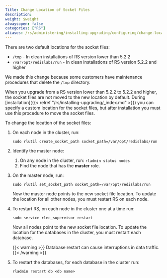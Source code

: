 ```yaml
---
Title: Change Location of Socket Files
description:
weight: $weight
alwaysopen: false
categories: ["RS"]
aliases: /rs/administering/installing-upgrading/configuring/change-location-socket-files/
---
```

There are two default locations for the socket files:

- `/tmp` - In clean installations of RS version lower than 5.2.2
- `/var/opt/redislabs/run` - In clean installations of RS version 5.2.2 and higher

We made this change because some customers have maintenance procedures that delete the
`/tmp` directory.

When you upgrade from a RS version lower than 5.2.2 to 5.2.2 and higher, the socket files
are not moved to the new location by default. During [installation]({{< relref
"/rs/installing-upgrading/_index.md" >}}) you can specify a custom location
for the socket files, but after installation you must use this procedure to move the socket files.

To change the location of the socket files:

1. On each node in the cluster, run:

    ```src
    sudo rlutil create_socket_path socket_path=/var/opt/redislabs/run
    ```

1. Identify the master node:
    1. On any node in the cluster, run: `rladmin status nodes`
    1. Find the node that has the **master** role.
1. On the master node, run:

    ```src
    sudo rlutil set_socket_path socket_path=/var/opt/redislabs/run
    ```

    Now the master node points to the new socket file location.
    To update the location for all other nodes, you must restart RS on each node.

1. To restart RS, on each node in the cluster one at a time run:

    ```src
    sudo service rlec_supervisor restart
    ```

    Now all nodes point to the new socket file location.
    To update the location for the databases in the cluster, you must restart each database.

    {{< warning >}}
Database restart can cause interruptions in data traffic.
    {{< /warning >}}

1. To restart the databases, for each database in the cluster run:

    ```src
    rladmin restart db <db name>
    ```
